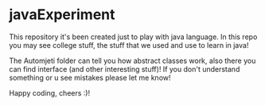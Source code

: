 # javaExperiment

This repository it's been created just to play with java language. In this repo you may see college stuff, the stuff that we used and use to learn in java!

The Automjeti folder can tell you how abstract classes work, also there you can find interface (and other interesting stuff)!
If you don't understand something or u see mistakes please let me know!

Happy coding, cheers :)!

